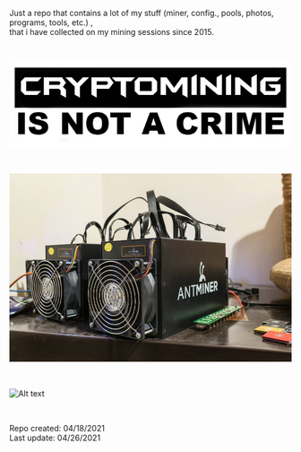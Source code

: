 Just a repo that contains a lot of my stuff (miner, config., pools, photos, programs, tools, etc.) , <BR> that i have collected on my mining sessions since 2015. 


<BR>
  
 

![Alt text](https://raw.githubusercontent.com/JonnyBanana/Mining_Stuff/main/Stickers/sticker.jpg)

</BR>

 

![Alt text](https://raw.githubusercontent.com/JonnyBanana/Mining_Stuff/main/Antminer_S3/S3.jpg)

</BR>



![Alt text](https://raw.githubusercontent.com/JonnyBanana/Mining_Stuff/main/IMG/m-os.jpg)

</BR>


Repo created: 04/18/2021
</BR>
Last update: 04/26/2021
